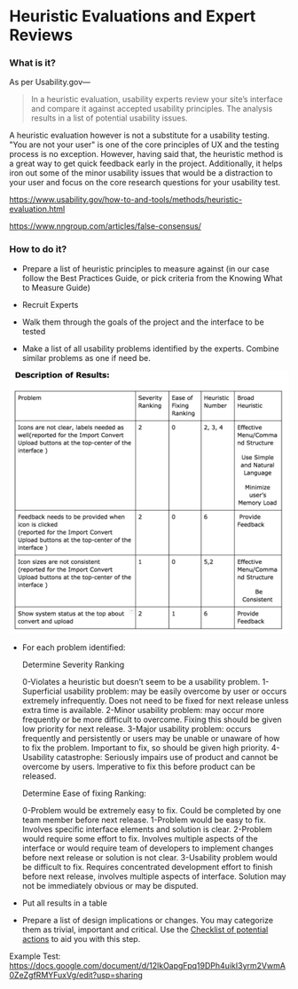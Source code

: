 # Heuristic Evaluations and Expert Reviews

### What is it?

As per Usability.gov—

> In a heuristic evaluation, usability experts review your site’s interface and compare it against accepted usability principles. The analysis results in a list of potential usability issues.

A heuristic evaluation however is not a substitute for a usability testing. "You are not your user" is one of the core principles of UX and the testing process is no exception. However, having said that, the heuristic method is a great way to get quick feedback early in the project. Additionally, it helps iron out some of the minor usability issues that would be a distraction to your user and focus on the core research questions for your usability test.

https://www.usability.gov/how-to-and-tools/methods/heuristic-evaluation.html

https://www.nngroup.com/articles/false-consensus/

### How to do it?

- Prepare a list of heuristic principles to measure against (in our case follow the Best Practices Guide, or pick criteria from the Knowing What to Measure Guide)

- Recruit Experts

- Walk them through the goals of the project and the interface to be tested

- Make a list of all usability problems identified by the experts. Combine similar problems as one if need be.

![Description of Results](/Assets/images/Description-of-Results.png)

- For each problem identified:

  Determine Severity Ranking

  0-Violates a heuristic but doesn’t seem to be a usability problem.
  1-Superficial usability problem: may be easily overcome by user or occurs extremely
  infrequently. Does not need to be fixed for next release unless extra time is available.
  2-Minor usability problem: may occur more frequently or be more difficult to overcome.
  Fixing this should be given low priority for next release.
  3-Major usability problem: occurs frequently and persistently or users may be unable or unaware of how to fix the problem. Important to fix, so should be given high priority.
  4-Usability catastrophe: Seriously impairs use of product and cannot be overcome by users. Imperative to fix this before product can be released.

  Determine Ease of fixing Ranking:

  0-Problem would be extremely easy to fix. Could be completed by one team member before next release.
  1-Problem would be easy to fix. Involves specific interface elements and solution is clear.
  2-Problem would require some effort to fix. Involves multiple aspects of the interface or
  would require team of developers to implement changes before next release or solution is not clear.
  3-Usability problem would be difficult to fix. Requires concentrated development effort to finish before next release, involves multiple aspects of interface. Solution may not be immediately obvious or may be disputed.

- Put all results in a table

- Prepare a list of design implications or changes. You may categorize them as trivial, important and critical. Use the [Checklist of potential actions](/4.Conveying-Test-Results/Checklist-of-potential-actions.md) to aid you with this step.

Example Test: https://docs.google.com/document/d/12lkOapgFpq19DPh4uikI3yrm2VwmA0ZeZgfRMYFuxVg/edit?usp=sharing
